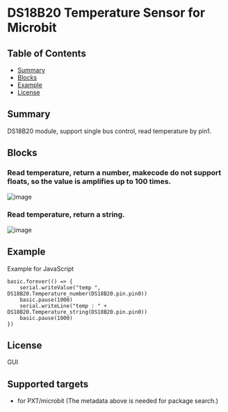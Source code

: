 # DS18B20 Temperature Sensor for Microbit 

## Table of Contents

* [Summary](#summary)
* [Blocks](#blocks)
* [Example](#example)
* [License](#license)

## Summary
DS18B20 module, support single bus control, read temperature by pin1.

## Blocks
### Read temperature, return a number, makecode do not support floats, so the value is amplifies up to 100 times.
![image](https://github.com/DFRobot/pxt-ds18b20/blob/master/image/number.png)<br>

### Read temperature, return a string.
![image](https://github.com/DFRobot/pxt-ds18b20/blob/master/image/string.png)<br>

## Example
Example for JavaScript
```
basic.forever(() => {
    serial.writeValue("temp ", DS18B20.Temperature_number(DS18B20.pin.pin0))
    basic.pause(1000)
    serial.writeLine("temp : " + DS18B20.Temperature_string(DS18B20.pin.pin0))
    basic.pause(1000)
})
```

## License

GUI
## Supported targets

* for PXT/microbit
(The metadata above is needed for package search.)


